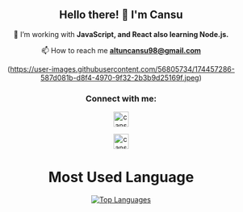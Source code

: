 <h2 align="center">Hello there! 🚀 I'm Cansu</h1>
<div align="center">

 🌱 I’m working with **JavaScript, and React also learning Node.js.**

 📫 How to reach me **altuncansu98@gmail.com**

(https://user-images.githubusercontent.com/56805734/174457286-587d081b-d8f4-4970-9f32-2b3b9d25169f.jpeg)
<br>

<h3 align="center">Connect with me:</h3>
<p align="center">
<a href="https://www.linkedin.com/in/cansualtun/" target="blank" rel=”noopener”><img align="center" src="https://velanovascular.com/wp-content/uploads/2020/06/LinkedIn.png" alt="cansuAltun" height="30" width="30" /></a>
 
  <a href="https://twitter.com/cansualtunn" target="blank" rel=”noopener”><img align="center" src="https://upload.wikimedia.org/wikipedia/commons/thumb/4/4f/Twitter-logo.svg/768px-Twitter-logo.svg.png" alt="cansuAltun" height="30" width="30" /></a>
<br>
<h1>Most Used Language</h1> 
<a href="https://github.com/Cansualtun" align="left"><img src="https://github-readme-stats.vercel.app/api/top-langs/?username=Cansualtun&langs_count=10&title_color=0891b2&text_color=14b8a6&icon_color=0891b2&bg_color=0f172a&hide_border=true&locale=en&custom_title=Top%20%Languages" alt="Top Languages" /></a>
</div>
